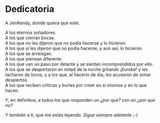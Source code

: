 # Dedicatoria

A JenKendy, donde quiera que esté.

A los eternos soñadores.  
A los que cierran bocas.  
A los que no les dijeron que no podía hacerse y lo hicieron.  
A los que *sí* les dijeron que no podía hacerse, y aún así, lo hicieron.  
A los que se arriesgan.  
A los que piensan diferente.  
A los que van un paso por delante y se sienten incomprendidos por ello.  
A los que se despertaron en mitad de la noche gritando *¡Eureka!* y les tacharon
de locos, y a los que, al hacerlo de día, les acusaron de soñar despiertos.  
A los que reciben críticas y burlas por creer en sí mismos y en lo que hacen.

Y, en definitiva, a todos los que responden un *¿por qué?* con un *¿por qué no?*

Y también a ti, que me estás leyendo. *Sigue siempre adelante* ;-)
